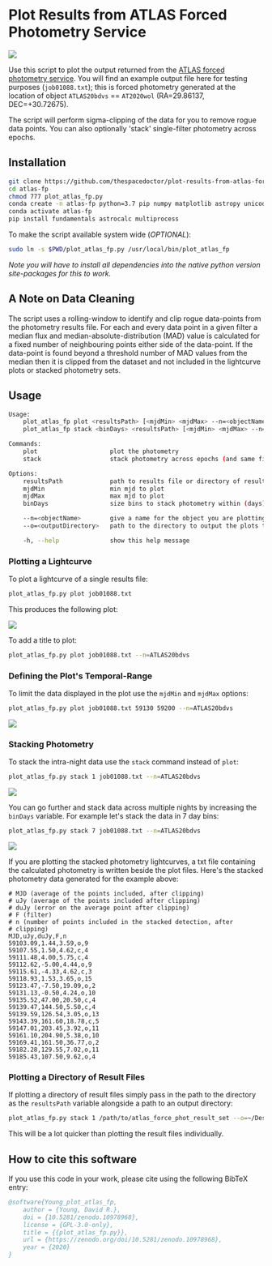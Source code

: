 # Plot Results from ATLAS Forced Photometry Service

[![](https://zenodo.org/badge/DOI/10.5281/zenodo.10978968.svg)](https://zenodo.org/doi/10.5281/zenodo.10978968) 

Use this script to plot the output returned from the [ATLAS forced photometry service](https://fallingstar-data.com/forcedphot/). You will find an example output file here for testing purposes (`job01088.txt`); this is forced photometry generated at the location of object `ATLAS20bdvs` == `AT2020wol` (RA=29.86137, DEC=+30.72675).

The script will perform sigma-clipping of the data for you to remove rogue data points. You can also optionally 'stack' single-filter photometry across epochs.
 
## Installation

```bash
git clone https://github.com/thespacedoctor/plot-results-from-atlas-force-photometry-service.git atlas-fp
cd atlas-fp
chmod 777 plot_atlas_fp.py 
conda create -n atlas-fp python=3.7 pip numpy matplotlib astropy unicodecsv
conda activate atlas-fp
pip install fundamentals astrocalc multiprocess
```

To make the script available system wide (*OPTIONAL*):

```bash
sudo ln -s $PWD/plot_atlas_fp.py /usr/local/bin/plot_atlas_fp
```

*Note you will have to install all dependencies into the native python version site-packages for this to work.*

## A Note on Data Cleaning

The script uses a rolling-window to identify and clip rogue data-points from the photometry results file. For each and every data point in a given filter a median flux and median-absolute-distribution (MAD) value is calculated for a fixed number of neighbouring points either side of the data-point. If the data-point is found beyond a threshold number of MAD values from the median then it is clipped from the dataset and not included in the lightcurve plots or stacked photometry sets.

## Usage

```bash
Usage:
    plot_atlas_fp plot <resultsPath> [<mjdMin> <mjdMax> --n=<objectName> --o=<outputDirectory>]
    plot_atlas_fp stack <binDays> <resultsPath> [<mjdMin> <mjdMax> --n=<objectName> --o=<outputDirectory>]

Commands:
    plot                    plot the photometry
    stack                   stack photometry across epochs (and same filter) and plot

Options:
    resultsPath             path to results file or directory of results files returned by the ATLAS FP service
    mjdMin                  min mjd to plot
    mjdMax                  max mjd to plot
    binDays                 size bins to stack photometry within (days)

    --n=<objectName>        give a name for the object you are plotting (for plot title and filename). This is ignored if `resultsPath` is a directory
    --o=<outputDirectory>   path to the directory to output the plots to. Default is CWD.

    -h, --help              show this help message
```

### Plotting a Lightcurve

To plot a lightcurve of a single results file:

```bash
plot_atlas_fp.py plot job01088.txt
```

This produces the following plot:

[![](https://live.staticflickr.com/65535/50794382318_6798c70281_z.png)](https://live.staticflickr.com/65535/50794382318_6798c70281_o.png)

To add a title to plot:

```bash
plot_atlas_fp.py plot job01088.txt --n=ATLAS20bdvs
```

### Defining the Plot's Temporal-Range

To limit the data displayed in the plot use the `mjdMin` and `mjdMax` options:

```bash
plot_atlas_fp.py plot job01088.txt 59130 59200 --n=ATLAS20bdvs
```

[![](https://live.staticflickr.com/65535/50795187841_536a2ea050_z.png)](https://live.staticflickr.com/65535/50795187841_536a2ea050_o.png)

### Stacking Photometry

To stack the intra-night data use the `stack` command instead of `plot`:

```bash
plot_atlas_fp.py stack 1 job01088.txt --n=ATLAS20bdvs
```

[![](https://live.staticflickr.com/65535/50795202511_01f18d94cd_z.png)](https://live.staticflickr.com/65535/50795202511_01f18d94cd_o.png)

You can go further and stack data across multiple nights by increasing the `binDays` variable. For example let's stack the data in 7 day bins:

```bash
plot_atlas_fp.py stack 7 job01088.txt --n=ATLAS20bdvs
```

[![](https://live.staticflickr.com/65535/50795213046_97cb928fde_z.png)](https://live.staticflickr.com/65535/50795213046_97cb928fde_o.png)

If you are plotting the stacked photometry lightcurves, a txt file containing the calculated photometry is written beside the plot files. Here's the stacked photometry data generated for the example above:

```text
# MJD (average of the points included, after clipping)
# uJy (average of the points included after clipping)
# duJy (error on the average point after clipping)
# F (filter)
# n (number of points included in the stacked detection, after
# clipping)
MJD,uJy,duJy,F,n
59103.09,1.44,3.59,o,9
59107.55,1.50,4.62,c,4
59111.48,4.00,5.75,c,4
59112.62,-5.00,4.44,o,9
59115.61,-4.33,4.62,c,3
59118.93,1.53,3.65,o,15
59123.47,-7.50,19.09,o,2
59131.13,-0.50,4.24,o,10
59135.52,47.00,20.50,c,4
59139.47,144.50,5.50,c,4
59139.59,126.54,3.05,o,13
59143.39,161.60,18.78,c,5
59147.01,203.45,3.92,o,11
59161.10,204.90,5.38,o,10
59169.41,161.50,36.77,o,2
59182.28,129.55,7.02,o,11
59185.43,107.50,9.62,o,4
```

### Plotting a Directory of Result Files

If plotting a directory of result files simply pass in the path to the directory as the `resultsPath` variable alongside a path to an output directory:

```bash
plot_atlas_fp.py stack 1 /path/to/atlas_force_phot_result_set --o=~/Desktop/stacked
```

This will be a lot quicker than plotting the result files individually.

## How to cite this software

If you use this code in your work, please cite using the following BibTeX entry: 

```bibtex
@software{Young_plot_atlas_fp,
    author = {Young, David R.},
    doi = {10.5281/zenodo.10978968},
    license = {GPL-3.0-only},
    title = {{plot_atlas_fp.py}},
    url = {https://zenodo.org/doi/10.5281/zenodo.10978968},
    year = {2020}
}
```
